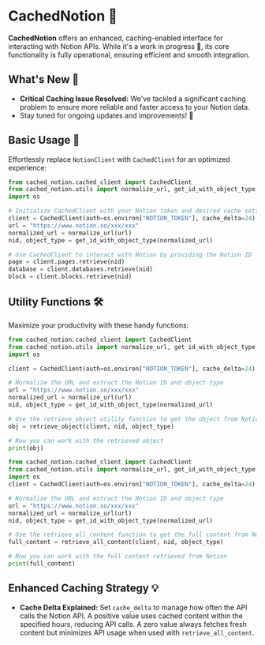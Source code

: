 # CachedNotion 🔧
**CachedNotion** offers an enhanced, caching-enabled interface for interacting with Notion APIs. While it's a work in progress 🚧, its core functionality is fully operational, ensuring efficient and smooth integration.

## What's New 🌟
- **Critical Caching Issue Resolved:** We've tackled a significant caching problem to ensure more reliable and faster access to your Notion data.
- Stay tuned for ongoing updates and improvements! 💼

## Basic Usage 📖
Effortlessly replace `NotionClient` with `CachedClient` for an optimized experience:
```python
from cached_notion.cached_client import CachedClient
from cached_notion.utils import normalize_url, get_id_with_object_type
import os

# Initialize CachedClient with your Notion token and desired cache settings
client = CachedClient(auth=os.environ["NOTION_TOKEN"], cache_delta=24)
url = "https://www.notion.so/xxx/xxx"
normalized_url = normalize_url(url)
nid, object_type = get_id_with_object_type(normalized_url)

# Use CachedClient to interact with Notion by providing the Notion ID
page = client.pages.retrieve(nid)
database = client.databases.retrieve(nid)
block = client.blocks.retrieve(nid)
```

## Utility Functions 🛠️
Maximize your productivity with these handy functions:
```python
from cached_notion.cached_client import CachedClient
from cached_notion.utils import normalize_url, get_id_with_object_type, retrieve_object
import os

client = CachedClient(auth=os.environ["NOTION_TOKEN"], cache_delta=24)

# Normalize the URL and extract the Notion ID and object type
url = "https://www.notion.so/xxx/xxx"
normalized_url = normalize_url(url)
nid, object_type = get_id_with_object_type(normalized_url)

# Use the retrieve_object utility function to get the object from Notion
obj = retrieve_object(client, nid, object_type)

# Now you can work with the retrieved object
print(obj)
```

```python
from cached_notion.cached_client import CachedClient
from cached_notion.utils import normalize_url, get_id_with_object_type, retrieve_all_content
import os
client = CachedClient(auth=os.environ["NOTION_TOKEN"], cache_delta=24)

# Normalize the URL and extract the Notion ID and object type
url = "https://www.notion.so/xxx/xxx"
normalized_url = normalize_url(url)
nid, object_type = get_id_with_object_type(normalized_url)

# Use the retrieve_all_content function to get the full content from Notion
full_content = retrieve_all_content(client, nid, object_type)

# Now you can work with the full content retrieved from Notion
print(full_content)
```

## Enhanced Caching Strategy 💡
- **Cache Delta Explained:** Set `cache_delta` to manage how often the API calls the Notion API. A positive value uses cached content within the specified hours, reducing API calls. A zero value always fetches fresh content but minimizes API usage when used with `retrieve_all_content`.
